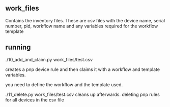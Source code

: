 ## work_files
Contains the inventory files.  These are csv files with the device name, serial number, pid, workflow name and any variables required for the workflow template

## running
./10_add_and_claim.py work_files/test.csv

creates a pnp device rule and then claims it with a workflow and template variables.

you need to define the workflow and the template used.

./11_delete.py work_files/test.csv
cleans up afterwards. deleting pnp rules for all devices in the csv file
